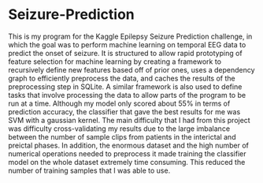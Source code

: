 # Seizure-Prediction

This is my program for the Kaggle Epilepsy Seizure Prediction challenge, in which the goal was to perform machine learning on temporal EEG data to predict the onset of seizure. It is structured to allow rapid prototyping of feature selection for machine learning by creating a framework to recursively define new features based off of prior ones, uses a dependency graph to efficiently preprocess the data, and caches the results of the preprocessing step in SQLite. A similar framework is also used to define tasks that involve processing the data to allow parts of the program to be run at a time. Although my model only scored about 55% in terms of prediction accuracy, the classifier that gave the best results for me was SVM with a gaussian kernel. The main difficulty that I had from this project was difficulty cross-validating my results due to the large imbalance between the number of sample clips from patients in the interictal and preictal phases. In addition, the enormous dataset and the high number of numerical operations needed to preprocess it made training the classifier model on the whole dataset extremely time consuming. This reduced the number of training samples that I was able to use.
